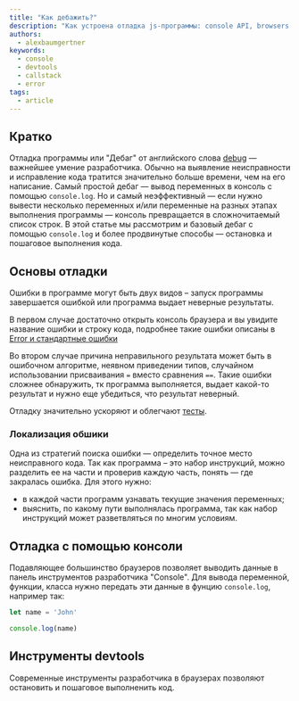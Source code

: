 ```yaml
---
title: "Как дебажить?"
description: "Как устроена отладка js-программы: console API, browsers dev tools"
authors:
  - alexbaumgertner
keywords:
  - console
  - devtools
  - callstack
  - error
tags:
  - article
---
```


## Кратко
Отладка программы или "Дебаг" от английского слова [debug](https://ru.wikipedia.org/wiki/Debug) — важнейшее умение разработчика.
Обычно на выявление неисправности и исправление кода тратится значительно больше времени, чем на его написание.
Самый простой дебаг — вывод переменных в консоль с помощью `console.log`. Но и самый неэффективный — если нужно вывести несколько переменных и/или переменные на разных этапах выполнения программы — консоль превращается в сложночитаемый список строк.
В этой статье мы рассмотрим и базовый дебаг с помощью `console.log` и более продвинутые способы — остановка и пошаговое выполнения кода.

## Основы отладки
Ошибки в программе могут быть двух видов – запуск программы завершается ошибкой или программа выдает неверные результаты.

В первом случае достаточно открыть консоль браузера и вы увидите название ошибки и строку кода, подробнее такие ошибки описаны в [Error и стандартные ошибки](/js/errors/)

Во втором случае причина неправильного результата может быть в ошибочном алгоритме, неявном приведении типов, случайном использовании присваивания  `=` вместо сравнения `==`. Такие ошибки сложнее обнаружить, тк программа выполняется, выдает какой-то результат и нужно еще убедиться, что результат неверный.

Отладку значительно ускоряют и облегчают [тесты](/js/how-to-test-and-why/).

### Локализация обшики
Одна из стратегий поиска ошибки — определить точное место неисправного кода. Так как программа – это набор инструкций, можно разделить ее на части и проверив каждую часть, понять — где закралась ошибка.
Для этого нужно:
- в каждой части программ узнавать текущие значения переменных;
- выяснить, по какому пути выполнялась программа, так как набор инструкций может разветвляться по многим условиям.


## Отладка с помощью консоли
Подавляющее большинство браузеров позволяет выводить данные в панель инструментов разработчика "Console".
Для вывода переменной, функции, класса нужно передать эти данные в фунцию `console.log`, например так:

```js
let name = 'John'

console.log(name)
```
 
## Инструменты devtools
Современные инструменты разработчика в браузерах позволяют остановить и пошаговое выполненить код.
